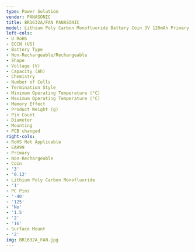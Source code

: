 ```yaml
---
type: Power Solution
vendor: PANASONIC
title: BR1632A/FAN PANASONIC
model: Lithium Poly Carbon Monofluoride Battery Coin 3V 120mAh Primary
left-cols:
- U RoHS
- ECCN (US)
- Battery Type
- Non-Rechargeable/Rechargeable
- Shape
- Voltage (V)
- Capacity (Ah)
- Chemistry
- Number of Cells
- Termination Style
- Minimum Operating Temperature (°C)
- Maximum Operating Temperature (°C)
- Memory Effect
- Product Weight (g)
- Pin Count
- Diameter
- Mounting
- PCB changed
right-cols:
- RoHS Not Applicable
- EAR99
- Primary
- Non-Rechargeable
- Coin
- '3'
- '0.12'
- Lithium Poly Carbon Monofluoride
- '1'
- PC Pins
- '-40'
- '125'
- 'No'
- '1.5'
- '2'
- '16'
- Surface Mount
- '2'
img: BR1632A_FAN.jpg
---
```

